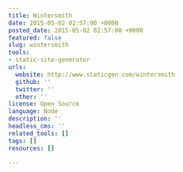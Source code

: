 ```yaml
---
title: Wintersmith
date: 2015-05-02 02:57:00 +0000
posted_date: 2015-05-02 02:57:00 +0000
featured: false
slug: wintersmith
tools:
- static-site-generator
urls:
  website: http://www.staticgen.com/wintersmith
  github: ''
  twitter: ''
  other: ''
license: Open Source
language: Node
description: ''
headless_cms: ''
related_tools: []
tags: []
resources: []

---
```

